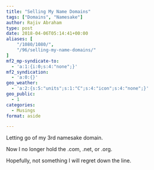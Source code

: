 ```yaml
---
title: "Selling My Name Domains"
tags: ["Domains", "Namesake"]
author: Rajiv Abraham
type: post
date: 2018-04-06T05:14:41+00:00
aliases: [
    "/1080/1080/",
    "/96/selling-my-name-domains/"
]
mf2_mp-syndicate-to:
  - 'a:1:{i:0;s:4:"none";}'
mf2_syndication:
  - 'a:0:{}'
geo_weather:
  - 'a:2:{s:5:"units";s:1:"C";s:4:"icon";s:4:"none";}'
geo_public:
  - 1
categories:
  - Musings
format: aside

---
```

<p style="text-align: justify;">
  Letting go of my 3rd namesake domain.
</p>

<p style="text-align: justify;">
  Now I no longer hold the .com, .net, or .org.
</p>

<p style="text-align: justify;">
  Hopefully, not something I will regret down the line.
</p>